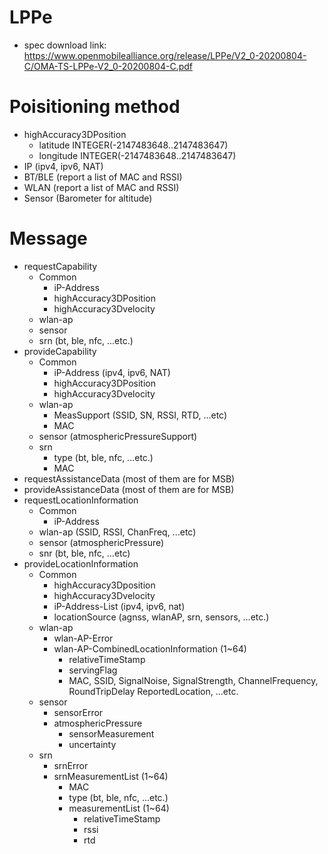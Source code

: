 # LPPe
* spec download link: https://www.openmobilealliance.org/release/LPPe/V2_0-20200804-C/OMA-TS-LPPe-V2_0-20200804-C.pdf

# Poisitioning method
* highAccuracy3DPosition
  * latitude        INTEGER(-2147483648..2147483647)
  * longitude        INTEGER(-2147483648..2147483647)
* IP (ipv4, ipv6, NAT)
* BT/BLE (report a list of MAC and RSSI)
* WLAN (report a list of MAC and RSSI)
* Sensor (Barometer for altitude)

# Message
* requestCapability
  * Common
    * iP-Address
    * highAccuracy3DPosition
    * highAccuracy3Dvelocity
  * wlan-ap
  * sensor
  * srn (bt, ble, nfc, ...etc.)
* provideCapability
  * Common
    * iP-Address (ipv4, ipv6, NAT)
    * highAccuracy3DPosition
    * highAccuracy3Dvelocity
  * wlan-ap 
    * MeasSupport (SSID, SN, RSSI, RTD, ...etc)
    * MAC
  * sensor (atmosphericPressureSupport)
  * srn
    * type (bt, ble, nfc, ...etc.)
    * MAC
* requestAssistanceData (most of them are for MSB)
* provideAssistanceData (most of them are for MSB)
* requestLocationInformation
  * Common
    * iP-Address
  * wlan-ap (SSID, RSSI, ChanFreq, ...etc)
  * sensor (atmosphericPressure)
  * snr (bt, ble, nfc, ...etc)
* provideLocationInformation
  * Common
    * highAccuracy3Dposition
    * highAccuracy3Dvelocity
    * iP-Address-List (ipv4, ipv6, nat)
    * locationSource (agnss, wlanAP, srn, sensors, ...etc.)
  * wlan-ap
    * wlan-AP-Error
    * wlan-AP-CombinedLocationInformation (1~64)
      * relativeTimeStamp
      * servingFlag
      * MAC, SSID, SignalNoise, SignalStrength, ChannelFrequency, RoundTripDelay ReportedLocation, ...etc.
  * sensor
    * sensorError
    * atmosphericPressure
      * sensorMeasurement
      * uncertainty
  * srn
    * srnError
    * srnMeasurementList (1~64)
      * MAC
      * type (bt, ble, nfc, ...etc.)
      * measurementList (1~64)
        * relativeTimeStamp
        * rssi
        * rtd
